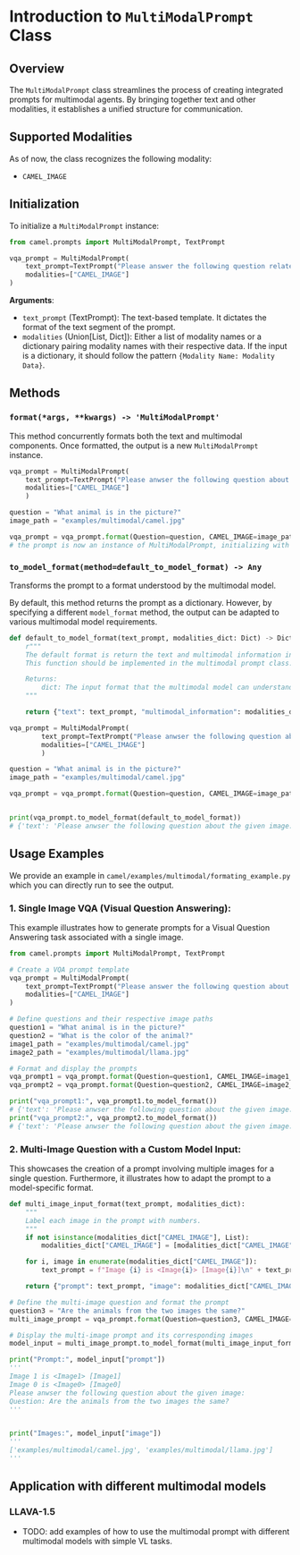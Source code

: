 # Introduction to `MultiModalPrompt` Class

## Overview

The `MultiModalPrompt` class streamlines the process of creating integrated prompts for multimodal agents. By bringing together text and other modalities, it establishes a unified structure for communication.

## Supported Modalities

As of now, the class recognizes the following modality:
- `CAMEL_IMAGE`

## Initialization

To initialize a `MultiModalPrompt` instance:

```python
from camel.prompts import MultiModalPrompt, TextPrompt

vqa_prompt = MultiModalPrompt(
    text_prompt=TextPrompt("Please answer the following question related to the provided image:\nQuestion: {Question}"),
    modalities=["CAMEL_IMAGE"]
)
```

**Arguments**:
- `text_prompt` (TextPrompt): The text-based template. It dictates the format of the text segment of the prompt.
- `modalities` (Union[List, Dict]): Either a list of modality names or a dictionary pairing modality names with their respective data. If the input is a dictionary, it should follow the pattern `{Modality Name: Modality Data}`.

## Methods

### `format(*args, **kwargs) -> 'MultiModalPrompt'`

This method concurrently formats both the text and multimodal components. Once formatted, the output is a new `MultiModalPrompt` instance.

```python
vqa_prompt = MultiModalPrompt(
    text_prompt=TextPrompt("Please anwser the following question about the given image:\nQuestion: {Question}"),
    modalities=["CAMEL_IMAGE"]
    )

question = "What animal is in the picture?"
image_path = "examples/multimodal/camel.jpg"

vqa_prompt = vqa_prompt.format(Question=question, CAMEL_IMAGE=image_path)
# the prompt is now an instance of MultiModalPrompt, initializing with all multimodal information, and can be used to generate model input when the to_model_format method is called
```

### `to_model_format(method=default_to_model_format) -> Any`

Transforms the prompt to a format understood by the multimodal model.

By default, this method returns the prompt as a dictionary. However, by specifying a different `model_format` method, the output can be adapted to various multimodal model requirements.

```python
def default_to_model_format(text_prompt, modalities_dict: Dict) -> Dict:
    r"""
    The default format is return the text and multimodal information in dict.
    This function should be implemented in the multimodal prompt class.

    Returns:
        dict: The input format that the multimodal model can understand.
    """

    return {"text": text_prompt, "multimodal_information": modalities_dict}

vqa_prompt = MultiModalPrompt(
        text_prompt=TextPrompt("Please anwser the following question about the given image:\nQuestion: {Question}"),
        modalities=["CAMEL_IMAGE"]
        )

question = "What animal is in the picture?"
image_path = "examples/multimodal/camel.jpg"

vqa_prompt = vqa_prompt.format(Question=question, CAMEL_IMAGE=image_path)


print(vqa_prompt.to_model_format(default_to_model_format))
# {'text': 'Please anwser the following question about the given image:\nQuestion: What animal is in the picture?', 'multimodal_information': {'CAMEL_IMAGE': 'examples/multimodal/camel.jpg'}}
```

## Usage Examples

We provide an example in `camel/examples/multimodal/formating_example.py` which you can directly run to see the output.

### 1. Single Image VQA (Visual Question Answering):

This example illustrates how to generate prompts for a Visual Question Answering task associated with a single image.

```python
from camel.prompts import MultiModalPrompt, TextPrompt

# Create a VQA prompt template
vqa_prompt = MultiModalPrompt(
    text_prompt=TextPrompt("Please answer the following question about the given image:\nQuestion: {Question}"),
    modalities=["CAMEL_IMAGE"]
)

# Define questions and their respective image paths
question1 = "What animal is in the picture?"
question2 = "What is the color of the animal?"
image1_path = "examples/multimodal/camel.jpg"
image2_path = "examples/multimodal/llama.jpg"

# Format and display the prompts
vqa_prompt1 = vqa_prompt.format(Question=question1, CAMEL_IMAGE=image1_path)
vqa_prompt2 = vqa_prompt.format(Question=question2, CAMEL_IMAGE=image2_path)

print("vqa_prompt1:", vqa_prompt1.to_model_format())
# {'text': 'Please anwser the following question about the given image:\nQuestion: What animal is in the picture?', 'multimodal_information': {'CAMEL_IMAGE': 'examples/multimodal/camel.jpg'}}
print("vqa_prompt2:", vqa_prompt2.to_model_format())
# {'text': 'Please anwser the following question about the given image:\nQuestion: What is the color of the animal?', 'multimodal_information': {'CAMEL_IMAGE': 'examples/multimodal/llama.jpg'}}
```

### 2. Multi-Image Question with a Custom Model Input:

This showcases the creation of a prompt involving multiple images for a single question. Furthermore, it illustrates how to adapt the prompt to a model-specific format.

```python
def multi_image_input_format(text_prompt, modalities_dict):
    """ 
    Label each image in the prompt with numbers.
    """
    if not isinstance(modalities_dict["CAMEL_IMAGE"], List):
        modalities_dict["CAMEL_IMAGE"] = [modalities_dict["CAMEL_IMAGE"]]

    for i, image in enumerate(modalities_dict["CAMEL_IMAGE"]):
        text_prompt = f"Image {i} is <Image{i}> [Image{i}]\n" + text_prompt

    return {"prompt": text_prompt, "image": modalities_dict["CAMEL_IMAGE"]}

# Define the multi-image question and format the prompt
question3 = "Are the animals from the two images the same?"
multi_image_prompt = vqa_prompt.format(Question=question3, CAMEL_IMAGE=[image1_path, image2_path])

# Display the multi-image prompt and its corresponding images
model_input = multi_image_prompt.to_model_format(multi_image_input_format)

print("Prompt:", model_input["prompt"])
'''
Image 1 is <Image1> [Image1]
Image 0 is <Image0> [Image0]
Please anwser the following question about the given image:
Question: Are the animals from the two images the same?
'''


print("Images:", model_input["image"])
'''
['examples/multimodal/camel.jpg', 'examples/multimodal/llama.jpg']
'''

```

## Application with different multimodal models


### LLAVA-1.5

- TODO: add examples of how to use the multimodal prompt with different multimodal models with simple VL tasks.
